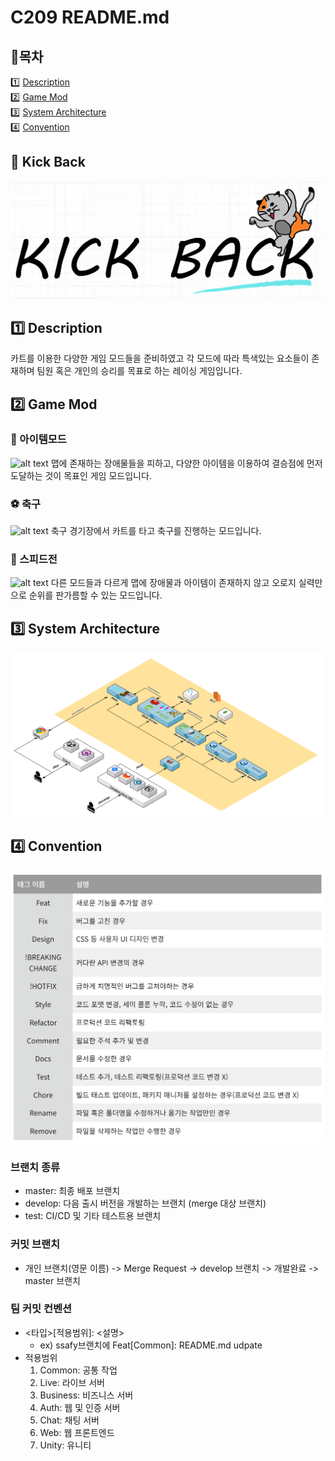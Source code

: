 # C209 README.md

## 📝목차
1️⃣ [Description](#1️⃣-description)<br/>
2️⃣ [Game Mod](#2️⃣-game-mod)<br/>
3️⃣ [System Architecture](#3️⃣-system-architecture)<br/>
4️⃣ [Convention](#4️⃣-convention)<br/>

## 🏁 Kick Back
![alt text](./Images/image.png)

## 1️⃣ Description
카트를 이용한 다양한 게임 모드들을 준비하였고 각 모드에 따라 특색있는 요소들이 존재하며 팀원 혹은 개인의 승리를 목표로 하는 레이싱 게임입니다.

## 2️⃣ Game Mod

### 🍌 아이템모드
![alt text](./Images/image-1.png)
맵에 존재하는 장애물들을 피하고, 다양한 아이템을 이용하여 결승점에 먼저 도달하는 것이 목표인 게임 모드입니다.

### ⚽ 축구
![alt text](./Images/image-2.png)
축구 경기장에서 카트를 타고 축구를 진행하는 모드입니다.

### 🚥 스피드전
![alt text](./Images/image-3.png)
다른 모드들과 다르게 맵에 장애물과 아이템이 존재하지 않고 오로지 실력만으로 순위를 판가름할 수 있는 모드입니다.

## 3️⃣ System Architecture
![alt text](./Images/image-4.png)

## 4️⃣ Convention
![alt text](./Images/image-5.png)

### 브랜치 종류
- master: 최종 배포 브랜치
- develop: 다음 출시 버전을 개발하는 브랜치 (merge 대상 브랜치)
- test: CI/CD 및 기타 테스트용 브랜치

### 커밋 브랜치
- 개인 브랜치(영문 이름) -> Merge Request -> develop 브랜치 -> 개발완료 -> master 브랜치

### 팀 커밋 컨벤션
- <타입>[적용범위]: <설명>
  - ex) ssafy브랜치에 Feat[Common]: README.md udpate
- 적용범위
  1. Common: 공통 작업
  2. Live: 라이브 서버
  3. Business: 비즈니스 서버
  4. Auth: 웹 및 인증 서버
  5. Chat: 채팅 서버
  6. Web: 웹 프론트엔드
  7. Unity: 유니티 